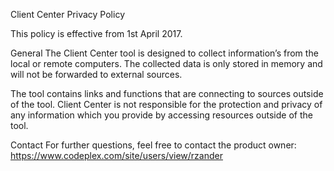 Client Center Privacy Policy

This policy is effective from 1st April 2017. 

General
The Client Center tool is designed to collect information’s from the local or remote computers. The collected data is only stored in memory and will not be forwarded to external sources. 

The tool contains links and functions that are connecting to sources outside of the tool. Client Center is not responsible for the protection and privacy of any information which you provide by accessing resources outside of the tool. 

Contact
For further questions, feel free to contact the product owner: 
https://www.codeplex.com/site/users/view/rzander
